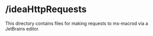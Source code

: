 # /ideaHttpRequests

This directory contains files for making requests to ms-macrod via a JetBrains editor.